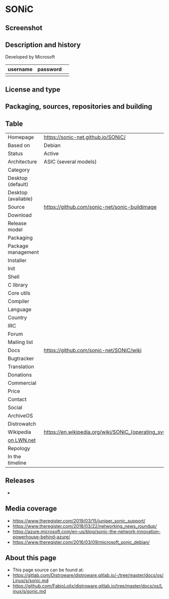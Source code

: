 # SONiC

## Screenshot


## Description and history



Developed by Microsoft

| username | password |  |
|----------|----------|--|
|  |  |  |


## License and type




## Packaging, sources, repositories and building




## Table

|                       |  |
|-----------------------|--|
| Homepage              | <https://sonic-net.github.io/SONiC/> |
| Based on              | Debian |
| Status                | Active |
| Architecture          | ASIC (several models) |
| Category              |  |
| Desktop (default)     |  |
| Desktop (available)   |  |
| Source                | <https://github.com/sonic-net/sonic-buildimage> |
| Download              |  |
| Release model         |  |
| Packaging             |  |
| Package management    |  |
| Installer             |  |
| Init                  |  |
| Shell                 |  |
| C library             |  |
| Core utils            |  |
| Compiler              |  |
| Language              |  |
| Country               |  |
| IRC                   |  |
| Forum                 |  |
| Mailing list          |  |
| Docs                  | <https://github.com/sonic-net/SONiC/wiki> |
| Bugtracker            |  |
| Translation           |  |
| Donations             |  |
| Commercial            |  |
| Price                 |  |
| Contact               |  |
| Social                |  |
| ArchiveOS             |  |
| Distrowatch           |  |
| Wikipedia             | <https://en.wikipedia.org/wiki/SONiC_(operating_system)> |
| [on LWN.net](https://lwn.net/Distributions/) |  |
| Repology              |  |
| In the timeline       |  |


## Releases

* 


## Media coverage

* <https://www.theregister.com/2019/03/15/juniper_sonic_support/>
* <https://www.theregister.com/2018/03/22/networking_news_roundup/>
* <https://azure.microsoft.com/en-us/blog/sonic-the-network-innovation-powerhouse-behind-azure/>
* <https://www.theregister.com/2016/03/09/microsoft_sonic_debian/>


## About this page

* This page source can be found at:
* <https://gitlab.com/Distroware/distroware.gitlab.io/-/tree/master/docs/os/Linux/s/sonic.md>
* <https://github.com/FabioLolix/distroware.gitlab.io/tree/master/docs/os/Linux/s/sonic.md>
